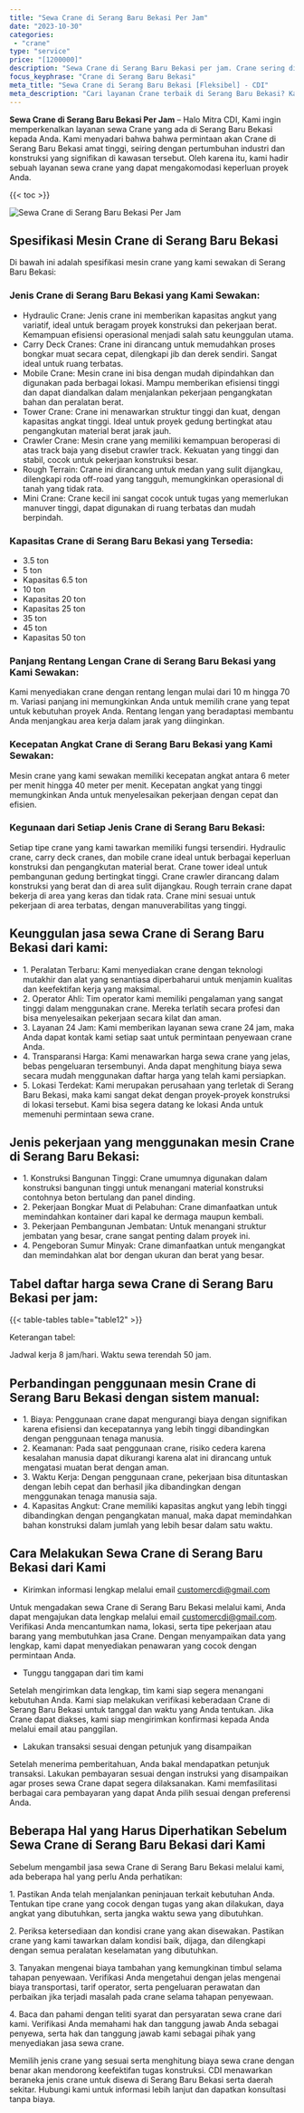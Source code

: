 ```yaml
---
title: "Sewa Crane di Serang Baru Bekasi Per Jam"
date: "2023-10-30"
categories:
 - "crane"
type: "service"
price: "[1200000]"
description: "Sewa Crane di Serang Baru Bekasi per jam. Crane sering digunakan untuk proyek pembangunan sebagai peralatan andal yang tangguh. Dapatkan penawaran spesial sekarang."
focus_keyphrase: "Crane di Serang Baru Bekasi"
meta_title: "Sewa Crane di Serang Baru Bekasi [Fleksibel] - CDI"
meta_description: "Cari layanan Crane terbaik di Serang Baru Bekasi? Kami menyediakan Crane berkualitas untuk proyek pembangunan. Segera konsultasi gratis."
---
```


**Sewa Crane di Serang Baru Bekasi Per Jam** – Halo Mitra CDI, Kami ingin memperkenalkan layanan sewa Crane yang ada di Serang Baru Bekasi kepada Anda. Kami menyadari bahwa bahwa permintaan akan Crane di Serang Baru Bekasi amat tinggi, seiring dengan pertumbuhan industri dan konstruksi yang signifikan di kawasan tersebut. Oleh karena itu, kami hadir sebuah layanan sewa crane yang dapat mengakomodasi keperluan proyek Anda.

{{< toc >}}

![Sewa Crane di Serang Baru Bekasi Per Jam](/images/crane/crane-19.jpg)

## Spesifikasi Mesin Crane di Serang Baru Bekasi

Di bawah ini adalah spesifikasi mesin crane yang kami sewakan di Serang Baru Bekasi:

### Jenis Crane di Serang Baru Bekasi yang Kami Sewakan:

*   Hydraulic Crane: Jenis crane ini memberikan kapasitas angkut yang variatif, ideal untuk beragam proyek konstruksi dan pekerjaan berat. Kemampuan efisiensi operasional menjadi salah satu keunggulan utama.
*   Carry Deck Cranes: Crane ini dirancang untuk memudahkan proses bongkar muat secara cepat, dilengkapi jib dan derek sendiri. Sangat ideal untuk ruang terbatas.
*   Mobile Crane: Mesin crane ini bisa dengan mudah dipindahkan dan digunakan pada berbagai lokasi. Mampu memberikan efisiensi tinggi dan dapat diandalkan dalam menjalankan pekerjaan pengangkatan bahan dan peralatan berat.
*   Tower Crane: Crane ini menawarkan struktur tinggi dan kuat, dengan kapasitas angkat tinggi. Ideal untuk proyek gedung bertingkat atau pengangkutan material berat jarak jauh.
*   Crawler Crane: Mesin crane yang memiliki kemampuan beroperasi di atas track baja yang disebut crawler track. Kekuatan yang tinggi dan stabil, cocok untuk pekerjaan konstruksi besar.
*   Rough Terrain: Crane ini dirancang untuk medan yang sulit dijangkau, dilengkapi roda off-road yang tangguh, memungkinkan operasional di tanah yang tidak rata.
*   Mini Crane: Crane kecil ini sangat cocok untuk tugas yang memerlukan manuver tinggi, dapat digunakan di ruang terbatas dan mudah berpindah.

### Kapasitas Crane di Serang Baru Bekasi yang Tersedia:

*   3.5 ton
*   5 ton
*   Kapasitas 6.5 ton
*   10 ton
*   Kapasitas 20 ton
*   Kapasitas 25 ton
*   35 ton
*   45 ton
*   Kapasitas 50 ton

### Panjang Rentang Lengan Crane di Serang Baru Bekasi yang Kami Sewakan:

Kami menyediakan crane dengan rentang lengan mulai dari 10 m hingga 70 m. Variasi panjang ini memungkinkan Anda untuk memilih crane yang tepat untuk kebutuhan proyek Anda. Rentang lengan yang beradaptasi membantu Anda menjangkau area kerja dalam jarak yang diinginkan.

### Kecepatan Angkat Crane di Serang Baru Bekasi yang Kami Sewakan:

Mesin crane yang kami sewakan memiliki kecepatan angkat antara 6 meter per menit hingga 40 meter per menit. Kecepatan angkat yang tinggi memungkinkan Anda untuk menyelesaikan pekerjaan dengan cepat dan efisien.

### Kegunaan dari Setiap Jenis Crane di Serang Baru Bekasi:

Setiap tipe crane yang kami tawarkan memiliki fungsi tersendiri. Hydraulic crane, carry deck cranes, dan mobile crane ideal untuk berbagai keperluan konstruksi dan pengangkutan material berat. Crane tower ideal untuk pembangunan gedung bertingkat tinggi. Crane crawler dirancang dalam konstruksi yang berat dan di area sulit dijangkau. Rough terrain crane dapat bekerja di area yang keras dan tidak rata. Crane mini sesuai untuk pekerjaan di area terbatas, dengan manuverabilitas yang tinggi.

## Keunggulan jasa sewa Crane di Serang Baru Bekasi dari kami:

*   1\. Peralatan Terbaru: Kami menyediakan crane dengan teknologi mutakhir dan alat yang senantiasa diperbaharui untuk menjamin kualitas dan keefektifan kerja yang maksimal.
*   2\. Operator Ahli: Tim operator kami memiliki pengalaman yang sangat tinggi dalam menggunakan crane. Mereka terlatih secara profesi dan bisa menyelesaikan pekerjaan secara kilat dan aman.
*   3\. Layanan 24 Jam: Kami memberikan layanan sewa crane 24 jam, maka Anda dapat kontak kami setiap saat untuk permintaan penyewaan crane Anda.
*   4\. Transparansi Harga: Kami menawarkan harga sewa crane yang jelas, bebas pengeluaran tersembunyi. Anda dapat menghitung biaya sewa secara mudah menggunakan daftar harga yang telah kami persiapkan.
*   5\. Lokasi Terdekat: Kami merupakan perusahaan yang terletak di Serang Baru Bekasi, maka kami sangat dekat dengan proyek-proyek konstruksi di lokasi tersebut. Kami bisa segera datang ke lokasi Anda untuk memenuhi permintaan sewa crane.

## Jenis pekerjaan yang menggunakan mesin Crane di Serang Baru Bekasi:

*   1\. Konstruksi Bangunan Tinggi: Crane umumnya digunakan dalam konstruksi bangunan tinggi untuk menangani material konstruksi contohnya beton bertulang dan panel dinding.
*   2\. Pekerjaan Bongkar Muat di Pelabuhan: Crane dimanfaatkan untuk memindahkan kontainer dari kapal ke dermaga maupun kembali.
*   3\. Pekerjaan Pembangunan Jembatan: Untuk menangani struktur jembatan yang besar, crane sangat penting dalam proyek ini.
*   4\. Pengeboran Sumur Minyak: Crane dimanfaatkan untuk mengangkat dan memindahkan alat bor dengan ukuran dan berat yang besar.

## Tabel daftar harga sewa Crane di Serang Baru Bekasi per jam:

{{< table-tables table="table12" >}}

Keterangan tabel:

Jadwal kerja 8 jam/hari. Waktu sewa terendah 50 jam.

## Perbandingan penggunaan mesin Crane di Serang Baru Bekasi dengan sistem manual:

*   1\. Biaya: Penggunaan crane dapat mengurangi biaya dengan signifikan karena efisiensi dan kecepatannya yang lebih tinggi dibandingkan dengan penggunaan tenaga manusia.
*   2\. Keamanan: Pada saat penggunaan crane, risiko cedera karena kesalahan manusia dapat dikurangi karena alat ini dirancang untuk mengatasi muatan berat dengan aman.
*   3\. Waktu Kerja: Dengan penggunaan crane, pekerjaan bisa dituntaskan dengan lebih cepat dan berhasil jika dibandingkan dengan menggunakan tenaga manusia saja.
*   4\. Kapasitas Angkut: Crane memiliki kapasitas angkut yang lebih tinggi dibandingkan dengan pengangkatan manual, maka dapat memindahkan bahan konstruksi dalam jumlah yang lebih besar dalam satu waktu.

## Cara Melakukan Sewa Crane di Serang Baru Bekasi dari Kami

*   Kirimkan informasi lengkap melalui email customercdi@gmail.com

Untuk mengadakan sewa Crane di Serang Baru Bekasi melalui kami, Anda dapat mengajukan data lengkap melalui email customercdi@gmail.com. Verifikasi Anda mencantumkan nama, lokasi, serta tipe pekerjaan atau barang yang membutuhkan jasa Crane. Dengan menyampaikan data yang lengkap, kami dapat menyediakan penawaran yang cocok dengan permintaan Anda.
*   Tunggu tanggapan dari tim kami

Setelah mengirimkan data lengkap, tim kami siap segera menangani kebutuhan Anda. Kami siap melakukan verifikasi keberadaan Crane di Serang Baru Bekasi untuk tanggal dan waktu yang Anda tentukan. Jika Crane dapat diakses, kami siap mengirimkan konfirmasi kepada Anda melalui email atau panggilan.
*   Lakukan transaksi sesuai dengan petunjuk yang disampaikan

Setelah menerima pemberitahuan, Anda bakal mendapatkan petunjuk transaksi. Lakukan pembayaran sesuai dengan instruksi yang disampaikan agar proses sewa Crane dapat segera dilaksanakan. Kami memfasilitasi berbagai cara pembayaran yang dapat Anda pilih sesuai dengan preferensi Anda.

## Beberapa Hal yang Harus Diperhatikan Sebelum Sewa Crane di Serang Baru Bekasi dari Kami

Sebelum mengambil jasa sewa Crane di Serang Baru Bekasi melalui kami, ada beberapa hal yang perlu Anda perhatikan:

1\.  Pastikan Anda telah menjalankan peninjauan terkait kebutuhan Anda. Tentukan tipe crane yang cocok dengan tugas yang akan dilakukan, daya angkat yang dibutuhkan, serta jangka waktu sewa yang dibutuhkan.

2\.  Periksa ketersediaan dan kondisi crane yang akan disewakan. Pastikan crane yang kami tawarkan dalam kondisi baik, dijaga, dan dilengkapi dengan semua peralatan keselamatan yang dibutuhkan.

3\.  Tanyakan mengenai biaya tambahan yang kemungkinan timbul selama tahapan penyewaan. Verifikasi Anda mengetahui dengan jelas mengenai biaya transportasi, tarif operator, serta pengeluaran perawatan dan perbaikan jika terjadi masalah pada crane selama tahapan penyewaan.

4\.  Baca dan pahami dengan teliti syarat dan persyaratan sewa crane dari kami. Verifikasi Anda memahami hak dan tanggung jawab Anda sebagai penyewa, serta hak dan tanggung jawab kami sebagai pihak yang menyediakan jasa sewa crane.

Memilih jenis crane yang sesuai serta menghitung biaya sewa crane dengan benar akan mendorong keefektifan tugas konstruksi. CDI menawarkan beraneka jenis crane untuk disewa di Serang Baru Bekasi serta daerah sekitar. Hubungi kami untuk informasi lebih lanjut dan dapatkan konsultasi tanpa biaya.